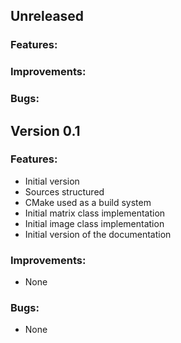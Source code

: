 Unreleased
-------------
### Features:
### Improvements:
### Bugs:


Version 0.1
-----------
### Features:
- Initial version
- Sources structured
- CMake used as a build system
- Initial matrix class implementation
- Initial image class implementation
- Initial version of the documentation
### Improvements:
- None
### Bugs:
- None